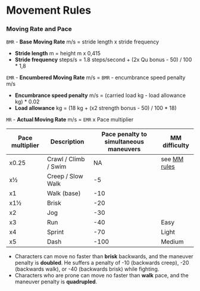 # Movement Rules
### Moving Rate and Pace
`BMR` - **Base Moving Rate** m/s = stride length x stride frequency
- **Stride length** m = height m x 0,415
- **Stride frequency** steps/s = 1.8 steps/second + (2x Qu bonus - 50) / 100 * 1,8

`EMR` - **Encumbered Moving Rate** m/s = `BMR` - encumbrance speed penalty m/s
- **Encumbrance speed penalty** m/s = (carried load kg - load allowance kg) * 0.02
- **Load allowance** kg = (18 kg + (x2 strength bonus - 50) / 100 * 18)

`MR` - **Actual Moving Rate** m/s = `EMR` x Pace multiplier

Pace multiplier | Description | Pace penalty to simultaneous maneuvers | MM difficulty
--- | --- | --- | ---
x0.25 | Crawl / Climb / Swim | NA | see [MM rules](https://github.com/coprolit/rpg-rules/blob/master/moving-maneuver-difficulties.md)
x½ | Creep / Slow Walk | -5 |
x1 | Walk (base) | -10 |
x1½ | Brisk | -20 |
x2 | Jog | -30 |
x3 | Run | -40 | Easy
x4 | Sprint | -70 | Light
x5 | Dash | -100 | Medium

- Characters can move no faster than **brisk** backwards, and the maneuver penalty is **doubled**. He suffers a penalty of -10 (backwards creep), -20 (backwards walk), or -40 (backwards brisk) while fighting.
- Characters who are prone can move no faster than **walk** pace, and the maneuver penalty is **quadrupled**.
